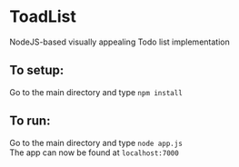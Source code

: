 # ToadList
NodeJS-based visually appealing Todo list implementation

## To setup:
Go to the main directory and type `npm install`

## To run:
Go to the main directory and type `node app.js`<br/>
The app can now be found at `localhost:7000`
